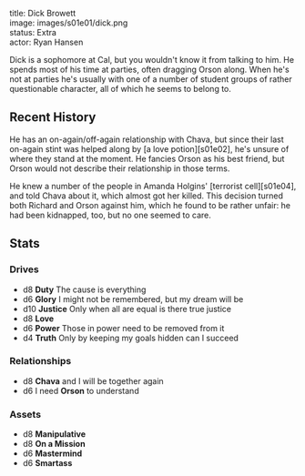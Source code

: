 title: Dick Browett  
image: images/s01e01/dick.png  
status: Extra  
actor: Ryan Hansen  

Dick is a sophomore at Cal, but you wouldn't know it from talking to him. He spends most of his time at parties, often dragging Orson along. When he's not at parties he's usually with one of a number of student groups of rather questionable character, all of which he seems to belong to.

## Recent History

He has an on-again/off-again relationship with Chava, but since their last on-again stint was helped along by [a love potion][s01e02], he's unsure of where they stand at the moment. He fancies Orson as his best friend, but Orson would not describe their relationship in those terms.

He knew a number of the people in Amanda Holgins' [terrorist cell][s01e04], and told Chava about it, which almost got her killed. This decision turned both Richard and Orson against him, which he found to be rather unfair: he had been kidnapped, too, but no one seemed to care.

## Stats

### Drives

* d8 **Duty** The cause is everything
* d6 **Glory** I might not be remembered, but my dream will be
* d10 **Justice** Only when all are equal is there true justice
* d8 **Love** 
* d6 **Power** Those in power need to be removed from it
* d4 **Truth** Only by keeping my goals hidden can I succeed

### Relationships

* d8 **Chava** and I will be together again
* d6 I need **Orson** to understand

### Assets

* d8 **Manipulative**
* d8 **On a Mission**
* d6 **Mastermind**
* d6 **Smartass**
